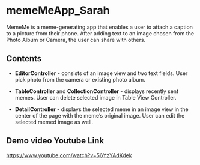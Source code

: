 # memeMeApp_Sarah

MemeMe is a meme-generating app that enables a user to attach a caption to a picture from their phone. 
After adding text to an image chosen from the Photo Album or Camera, the user can share with others.

## Contents

- **EditorController** - consists of an image view and two text fields. User pick photo from the camera or existing photo album.

- **TableController** and **CollectionController** - displays recently sent memes. User can delete selected image in Table View Controller.

- **DetailController** - displays the selected meme in an image view in the center of the page with the meme’s original image. User can edit the selected memed image as well.

## Demo video Youtube Link

<https://www.youtube.com/watch?v=56YzYAdKdek>
